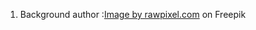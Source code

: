 1. Background author :<a href="https://www.freepik.com/free-photo/white-painted-wood-textured-background_16015180.htm#query=white%20wood%20texture&position=2&from_view=search&track=ais">Image by rawpixel.com</a> on Freepik

